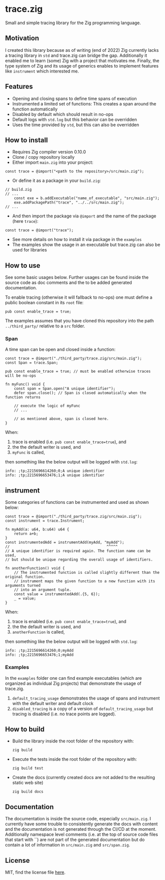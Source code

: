 # trace.zig

Small and simple tracing library for the Zig programming language.

## Motivation

I created this library because as of writing (end of 2022) Zig currently lacks a tracing library in `std` and trace.zig can bridge the gap. Additionally it enabled me to learn (some) Zig with a project that motivates me. Finally, the type system of Zig and its usage of generics enables to implement features like `instrument` which interested me.

## Features

* Opening and closing spans to define time spans of execution
* Instrumented a limited set of functions: This creates a span around the function automatically
* Disabled by default which should result in no-ops
* Default logs with `std.log` but this behavior can be overridden
* Uses the time provided by `std`, but this can also be overridden

## How to install

* Requires Zig compiler version 0.10.0
* Clone / copy repository locally
* Either import `main.zig` into your project:

```Zig
const trace = @import("<path to the repository>/src/main.zig");
```

* Or define it as a package in your `build.zig`:

```Zig
// build.zig
// ...
    const exe = b.addExecutable("name_of_executable", "src/main.zig");
    exe.addPackagePath("trace", "../../src/main.zig");
// ...
```

* And then import the package via `@import` and the name of the package (here `trace`):

```Zig
const trace = @import("trace");
```

* See more details on how to install it via package in the `examples`
* The examples show  the usage in an executable but trace.zig can also be used for libraries

## How to use

See some basic usages below. Further usages can be found inside the source code as doc comments and the to be added generated documentation.

To enable tracing (otherwise it will fallback to no-ops) one must define a public boolean constant in its `root` file:

```Zig
pub const enable_trace = true;
```

The examples assumes that you have cloned this repository into the path `../third_party/` relative to a `src` folder.

### Span

A time span can be open and closed inside a function:

```Zig
const trace = @import("./third_party/trace.zig/src/main.zig");
const Span = trace.Span;

pub const enable_trace = true; // must be enabled otherwise traces will be no-ops

fn myFunc() void {
    const span = Span.open("A unique identifier");
    defer span.close(); // Span is closed automatically when the function returns

    // execute the logic of myFunc
    // ...

    // as mentioned above, span is closed here.
}
```

When:

1. trace is enabled (i.e. `pub const enable_trace=true`), and
2. the the default writer is used, and
3. `myFunc` is called,

then something like the below output will be logged with `std.log`:

```shell
info: ;tp;2215696614260;0;A unique identifier
info: ;tp;2215696653476;1;A unique identifier
```

## instrument

Some categories of functions can be instrumented and used as shown below:

```Zig
const trace = @import("./third_party/trace.zig/src/main.zig");
const instrument = trace.Instrument;

fn myAdd(a: u64, b:u64) u64 {
    return a+b;
}
const instrumentedAdd = instrumentAdd(myAdd, "myAdd");
//                                            ^^^^^
// A unique identifier is required again. The function name can be used,
// but should be unique regarding the overall usage of identifiers.

fn anotherFunction() void {
    // The instrumented function is called slightly different than the original function.
    // instrument maps the given function to a new function with its arguments turned
    // into an argument tuple.
    const value = instrumentedAdd(.{5, 6});
    _ = value;
}
```

When:

1. trace is enabled (i.e. `pub const enable_trace=true`), and
2. the the default writer is used, and
3. `anotherFunction` is called,

then something like the below output will be logged with `std.log`:

```shell
info: ;tp;2215696614260;0;myAdd
info: ;tp;2215696653476;1;myAdd
```

### Examples

In the `examples` folder one can find example executables (which are organized as individual Zig projects) that demonstrate the usage of trace.zig.

1. `default_tracing_usage` demonstrates the usage of spans and instrument with the default writer and default clock
2. `disabled_tracing` is a copy of a version of `default_tracing_usage` but tracing is disabled (i.e. no trace points are logged).

## How to build

* Build the library inside the root folder of the repository with:

  ```shell
  zig build
  ```

* Execute the tests inside the root folder of the repository with:

  ```shell
  zig build test
  ```

* Create the docs (currently created docs are not added to the resulting static web site)

  ```shell
  zig build docs
  ```

## Documentation

The documentation is inside the source code, especially `src/main.zig`. I currently have some trouble to consistently generate the docs with content and the documentation is not generated through the CI/CD at the moment. Additionally namespace level comments (i.e. at the top of source code files that start with ``) are not part of the generated documentation but do contain a lot of information in `src/main.zig` and `src/span.zig`.

## License

MIT, find the license file [here](./LICENSE).
